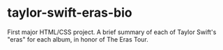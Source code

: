 # taylor-swift-eras-bio
First major HTML/CSS project. A brief summary of each of Taylor Swift's "eras" for each album, in honor of The Eras Tour.
